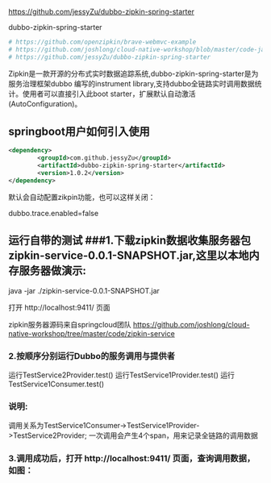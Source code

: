 

https://github.com/jessyZu/dubbo-zipkin-spring-starter

dubbo-zipkin-spring-starter

```sh
# https://github.com/openzipkin/brave-webmvc-example
# https://github.com/joshlong/cloud-native-workshop/blob/master/code-java/zipkin-service
# https://github.com/jessyZu/dubbo-zipkin-spring-starter


```

Zipkin是一款开源的分布式实时数据追踪系统,dubbo-zipkin-spring-starter是为服务治理框架dubbo 编写的instrument library,支持dubbo全链路实时调用数据统计。使用者可以直接引入此boot starter，扩展默认自动激活(AutoConfiguration)。

## springboot用户如何引入使用

```xml
<dependency>
        <groupId>com.github.jessyZu</groupId>
        <artifactId>dubbo-zipkin-spring-starter</artifactId>
        <version>1.0.2</version>
</dependency>
```

默认会自动配置zikpin功能，也可以这样关闭：

dubbo.trace.enabled=false

## 运行自带的测试 ###1.下载zipkin数据收集服务器包 zipkin-service-0.0.1-SNAPSHOT.jar,这里以本地内存服务器做演示:

java -jar ./zipkin-service-0.0.1-SNAPSHOT.jar

打开 http://localhost:9411/ 页面

zipkin服务器源码来自springcloud团队 https://github.com/joshlong/cloud-native-workshop/tree/master/code/zipkin-service

### 2.按顺序分别运行Dubbo的服务调用与提供者

运行TestService2Provider.test()
运行TestService1Provider.test()
运行TestService1Consumer.test()
### 说明:

调用关系为TestService1Consumer->TestService1Provider->TestService2Provider;
一次调用会产生4个span，用来记录全链路的调用数据
### 3.调用成功后，打开 http://localhost:9411/ 页面，查询调用数据，如图：
